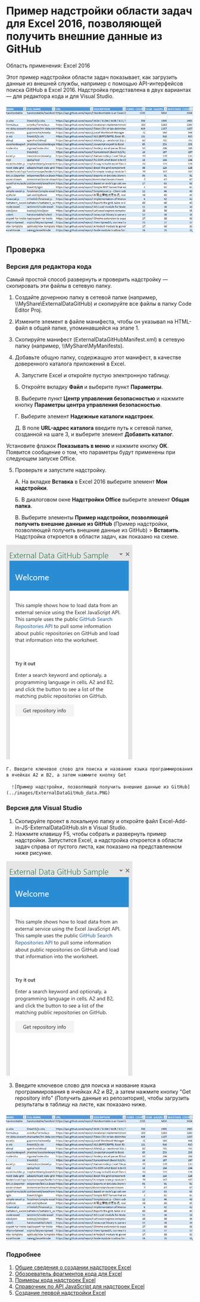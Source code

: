 # Пример надстройки области задач для Excel 2016, позволяющей получить внешние данные из GitHub

Область применения: Excel 2016

Этот пример надстройки области задач показывает, как загрузить данные из внешней службы, например с помощью API-интерфейсов поиска GitHub в Excel 2016. Надстройка представлена в двух вариантах — для редактора кода и для Visual Studio.

![Пример надстройки, позволяющей получить внешние данные из GitHub](../images/ExternalDataGitHub_data.PNG)

## Проверка
### Версия для редактора кода

Самый простой способ развернуть и проверить надстройку — скопировать эти файлы в сетевую папку.

1.  Создайте дочернюю папку в сетевой папке (например, \\\MyShare\ExternalDataGitHub) и скопируйте все файлы в папку Code Editor Proj. 
2.  Измените элемент <SourceLocation> в файле манифеста, чтобы он указывал на HTML-файл в общей папке, упоминавшейся на этапе 1. 
3.  Скопируйте манифест (ExternalDataGitHubManifest.xml) в сетевую папку (например, \\\MyShare\MyManifests).
4.  Добавьте общую папку, содержащую этот манифест, в качестве доверенного каталога приложений в Excel.

    А. Запустите Excel и откройте пустую электронную таблицу.  
    
    Б. Откройте вкладку **Файл** и выберите пункт **Параметры**.
    
    В. Выберите пункт **Центр управления безопасностью** и нажмите кнопку **Параметры центра управления безопасностью**.
    
    Г. Выберите элемент **Надежные каталоги надстроек**.
    
    Д. В поле **URL-адрес каталога** введите путь к сетевой папке, созданной на шаге 3, и выберите элемент **Добавить каталог**.
    
   Установите флажок **Показывать в меню** и нажмите кнопку **ОК**. Появится сообщение о том, что параметры будут применены при следующем запуске Office. 
        
5.  Проверьте и запустите надстройку. 

    А. На вкладке **Вставка** в Excel 2016 выберите элемент **Мои надстройки**. 
    
    Б. В диалоговом окне **Надстройки Office** выберите элемент **Общая папка**.
    
    В. Выберите элементы **Пример надстройки, позволяющей получить внешние данные из GitHub** (Пример надстройки, позволяющей получить внешние данные из GitHub) > **Вставить**. Надстройка откроется в области задач, как показано на схеме. 
      
   ![Пример надстройки, позволяющей получить внешние данные из GitHub](../images/ExternalDataGitHub_taskpane.PNG) 

    Г. Введите ключевое слово для поиска и название языка программирования в ячейках A2 и B2, а затем нажмите кнопку Get
    
      ![Пример надстройки, позволяющей получить внешние данные из GitHub](../images/ExternalDataGitHub_data.PNG) 
    
### Версия для Visual Studio
1.  Скопируйте проект в локальную папку и откройте файл Excel-Add-in-JS-ExternalDataGitHub.sln в Visual Studio.
2.  Нажмите клавишу F5, чтобы собрать и развернуть пример надстройки. Запустится Excel, а надстройка откроется в области задач справа от пустого листа, как показано на представленном ниже рисунке. 
        
  ![Пример надстройки, позволяющей получить внешние данные из GitHub](../images/ExternalDataGitHub_taskpane.PNG) 

3.  Введите ключевое слово для поиска и название языка программирования в ячейках A2 и B2, а затем нажмите кнопку "Get repository info" (Получить данные из репозитория), чтобы загрузить результаты в таблицу на листе, как показано ниже.

  ![Пример надстройки, позволяющей получить внешние данные из GitHub](../images/ExternalDataGitHub_data.PNG) 


### Подробнее

1.  [Общие сведения о создании надстроек Excel](https://github.com/OfficeDev/office-js-docs/blob/master/excel/excel-add-ins-programming-overview.md)
2.  [Обозреватель фрагментов кода для Excel](http://officesnippetexplorer.azurewebsites.net/#/snippets/excel)
3.  [Примеры кода надстроек Excel](https://github.com/OfficeDev/office-js-docs/blob/master/excel/excel-add-ins-code-samples.md) 
4.  [Справочник по API JavaScript для надстроек Excel](https://github.com/OfficeDev/office-js-docs/blob/master/excel/excel-add-ins-javascript-reference.md)
5.  [Создание первой надстройки Excel](https://github.com/OfficeDev/office-js-docs/blob/master/excel/build-your-first-excel-add-in.md)
